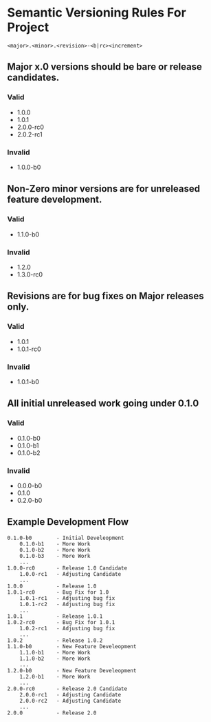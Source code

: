 # Semantic Versioning Rules For Project
`<major>.<minor>.<revision>-<b|rc><increment>`

## Major x.0 versions should be bare or release candidates.
### Valid
- 1.0.0
- 1.0.1
- 2.0.0-rc0
- 2.0.2-rc1
### Invalid
- 1.0.0-b0

## Non-Zero minor versions are for unreleased feature development.
### Valid
- 1.1.0-b0
### Invalid
- 1.2.0
- 1.3.0-rc0

## Revisions are for bug fixes on Major releases only.
### Valid
- 1.0.1
- 1.0.1-rc0
### Invalid
- 1.0.1-b0

## All initial unreleased work going under 0.1.0
### Valid
- 0.1.0-b0
- 0.1.0-b1
- 0.1.0-b2
### Invalid
- 0.0.0-b0
- 0.1.0
- 0.2.0-b0

## Example Development Flow
```
0.1.0-b0        - Initial Develeopment
    0.1.0-b1    - More Work
    0.1.0-b2    - More Work
    0.1.0-b3    - More Work
    ...
1.0.0-rc0       - Release 1.0 Candidate
    1.0.0-rc1   - Adjusting Candidate
    ...
1.0.0           - Release 1.0
1.0.1-rc0       - Bug Fix for 1.0
    1.0.1-rc1   - Adjusting bug fix
    1.0.1-rc2   - Adjusting bug fix
    ...
1.0.1           - Release 1.0.1
1.0.2-rc0       - Bug Fix for 1.0.1
    1.0.2-rc1   - Adjusting bug fix
    ...
1.0.2           - Release 1.0.2
1.1.0-b0        - New Feature Develeopment
    1.1.0-b1    - More Work
    1.1.0-b2    - More Work
    ...
1.2.0-b0        - New Feature Develeopment
    1.2.0-b1    - More Work
    ...
2.0.0-rc0       - Release 2.0 Candidate
    2.0.0-rc1   - Adjusting Candidate
    2.0.0-rc2   - Adjusting Candidate
    ...
2.0.0           - Release 2.0
```